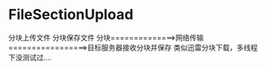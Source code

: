 # FileSectionUpload
分块上传文件  分块保存文件
分块==============>网络传输=================>目标服务器接收分块并保存
类似迅雷分块下载，多线程下没测试过....
